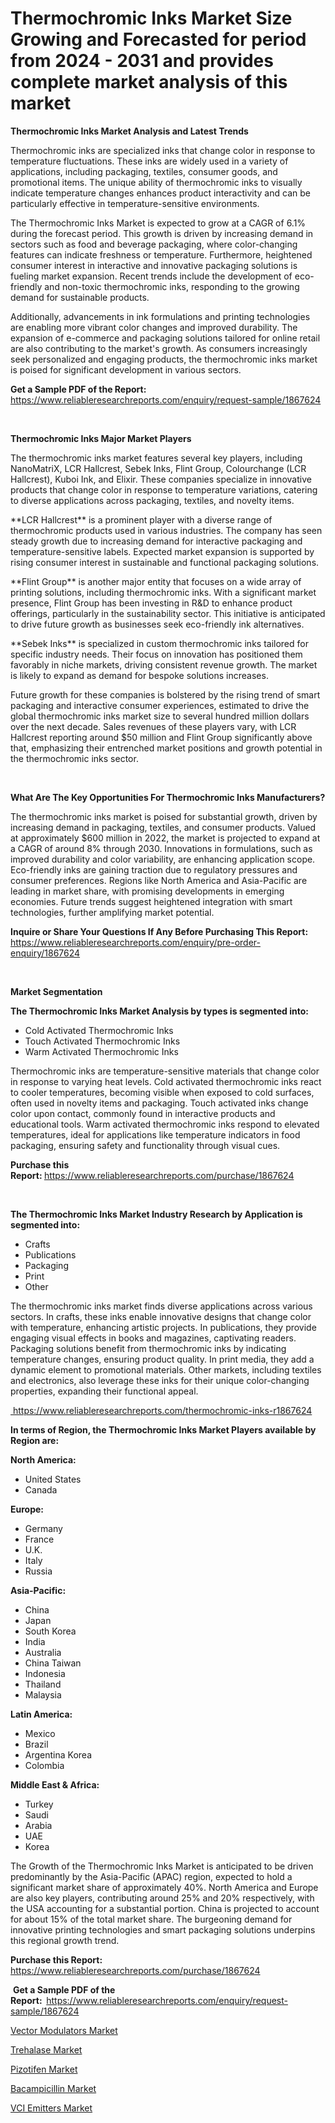 <p><h1>Thermochromic Inks Market Size Growing and Forecasted for period from 2024 - 2031 and provides complete market analysis of this market</h1></p><p><strong>Thermochromic Inks Market Analysis and Latest Trends</strong></p>
<p><p>Thermochromic inks are specialized inks that change color in response to temperature fluctuations. These inks are widely used in a variety of applications, including packaging, textiles, consumer goods, and promotional items. The unique ability of thermochromic inks to visually indicate temperature changes enhances product interactivity and can be particularly effective in temperature-sensitive environments.</p><p>The Thermochromic Inks Market is expected to grow at a CAGR of 6.1% during the forecast period. This growth is driven by increasing demand in sectors such as food and beverage packaging, where color-changing features can indicate freshness or temperature. Furthermore, heightened consumer interest in interactive and innovative packaging solutions is fueling market expansion. Recent trends include the development of eco-friendly and non-toxic thermochromic inks, responding to the growing demand for sustainable products.</p><p>Additionally, advancements in ink formulations and printing technologies are enabling more vibrant color changes and improved durability. The expansion of e-commerce and packaging solutions tailored for online retail are also contributing to the market's growth. As consumers increasingly seek personalized and engaging products, the thermochromic inks market is poised for significant development in various sectors.</p></p>
<p><strong>Get a Sample PDF of the Report:&nbsp;</strong> <a href="https://www.reliableresearchreports.com/enquiry/request-sample/1867624?utm_campaign=83&utm_medium=2&utm_source=Github&utm_content=ia&utm_term=21102024&utm_id=thermochromic-inks">https://www.reliableresearchreports.com/enquiry/request-sample/1867624</a></p>
<p>&nbsp;</p>
<p><strong>Thermochromic Inks Major Market Players</strong></p>
<p><p>The thermochromic inks market features several key players, including NanoMatriX, LCR Hallcrest, Sebek Inks, Flint Group, Colourchange (LCR Hallcrest), Kuboi Ink, and Elixir. These companies specialize in innovative products that change color in response to temperature variations, catering to diverse applications across packaging, textiles, and novelty items.</p><p>**LCR Hallcrest** is a prominent player with a diverse range of thermochromic products used in various industries. The company has seen steady growth due to increasing demand for interactive packaging and temperature-sensitive labels. Expected market expansion is supported by rising consumer interest in sustainable and functional packaging solutions.</p><p>**Flint Group** is another major entity that focuses on a wide array of printing solutions, including thermochromic inks. With a significant market presence, Flint Group has been investing in R&D to enhance product offerings, particularly in the sustainability sector. This initiative is anticipated to drive future growth as businesses seek eco-friendly ink alternatives.</p><p>**Sebek Inks** is specialized in custom thermochromic inks tailored for specific industry needs. Their focus on innovation has positioned them favorably in niche markets, driving consistent revenue growth. The market is likely to expand as demand for bespoke solutions increases.</p><p>Future growth for these companies is bolstered by the rising trend of smart packaging and interactive consumer experiences, estimated to drive the global thermochromic inks market size to several hundred million dollars over the next decade. Sales revenues of these players vary, with LCR Hallcrest reporting around $50 million and Flint Group significantly above that, emphasizing their entrenched market positions and growth potential in the thermochromic inks sector.</p></p>
<p>&nbsp;</p>
<p><strong>What Are The Key Opportunities For Thermochromic Inks Manufacturers?</strong></p>
<p><p>The thermochromic inks market is poised for substantial growth, driven by increasing demand in packaging, textiles, and consumer products. Valued at approximately $600 million in 2022, the market is projected to expand at a CAGR of around 8% through 2030. Innovations in formulations, such as improved durability and color variability, are enhancing application scope. Eco-friendly inks are gaining traction due to regulatory pressures and consumer preferences. Regions like North America and Asia-Pacific are leading in market share, with promising developments in emerging economies. Future trends suggest heightened integration with smart technologies, further amplifying market potential.</p></p>
<p><strong>Inquire or Share Your Questions If Any Before Purchasing This Report:</strong> <a href="https://www.reliableresearchreports.com/enquiry/pre-order-enquiry/1867624?utm_campaign=83&utm_medium=2&utm_source=Github&utm_content=ia&utm_term=21102024&utm_id=thermochromic-inks">https://www.reliableresearchreports.com/enquiry/pre-order-enquiry/1867624</a></p>
<p>&nbsp;</p>
<p><strong>Market Segmentation</strong></p>
<p><strong>The Thermochromic Inks Market Analysis by types is segmented into:</strong></p>
<p><ul><li>Cold Activated Thermochromic Inks</li><li>Touch Activated Thermochromic Inks</li><li>Warm Activated Thermochromic Inks</li></ul></p>
<p><p>Thermochromic inks are temperature-sensitive materials that change color in response to varying heat levels. Cold activated thermochromic inks react to cooler temperatures, becoming visible when exposed to cold surfaces, often used in novelty items and packaging. Touch activated inks change color upon contact, commonly found in interactive products and educational tools. Warm activated thermochromic inks respond to elevated temperatures, ideal for applications like temperature indicators in food packaging, ensuring safety and functionality through visual cues.</p></p>
<p><strong>Purchase this Report:&nbsp;</strong><a href="https://www.reliableresearchreports.com/purchase/1867624?utm_campaign=83&utm_medium=2&utm_source=Github&utm_content=ia&utm_term=21102024&utm_id=thermochromic-inks">https://www.reliableresearchreports.com/purchase/1867624</a></p>
<p>&nbsp;</p>
<p><strong>The Thermochromic Inks Market Industry Research by Application is segmented into:</strong></p>
<p><ul><li>Crafts</li><li>Publications</li><li>Packaging</li><li>Print</li><li>Other</li></ul></p>
<p><p>The thermochromic inks market finds diverse applications across various sectors. In crafts, these inks enable innovative designs that change color with temperature, enhancing artistic projects. In publications, they provide engaging visual effects in books and magazines, captivating readers. Packaging solutions benefit from thermochromic inks by indicating temperature changes, ensuring product quality. In print media, they add a dynamic element to promotional materials. Other markets, including textiles and electronics, also leverage these inks for their unique color-changing properties, expanding their functional appeal.</p></p>
<p><a href="https://www.reliableresearchreports.com/thermochromic-inks-r1867624?utm_campaign=83&utm_medium=2&utm_source=Github&utm_content=ia&utm_term=21102024&utm_id=thermochromic-inks">&nbsp;https://www.reliableresearchreports.com/thermochromic-inks-r1867624</a></p>
<p><strong>In terms of Region, the Thermochromic Inks Market Players available by Region are:</strong></p>
<p>
    <p> <strong> North America: </strong>
        <ul>
            <li>United States</li>
            <li>Canada</li>
        </ul>
        </p> 
    <p> <strong> Europe: </strong>
        <ul>
            <li>Germany</li>
            <li>France</li>
            <li>U.K.</li>
            <li>Italy</li>
            <li>Russia</li>
        </ul>
        </p> 
    <p> <strong> Asia-Pacific: </strong>
        <ul>
            <li>China</li>
            <li>Japan</li>
            <li>South Korea</li>
            <li>India</li>
            <li>Australia</li>
            <li>China Taiwan</li>
            <li>Indonesia</li>
            <li>Thailand</li>
            <li>Malaysia</li>
        </ul>
        </p> 
    <p> <strong> Latin America: </strong>
        <ul>
            <li>Mexico</li>
            <li>Brazil</li>
            <li>Argentina Korea</li>
            <li>Colombia</li>
        </ul>
        </p> 
    <p> <strong> Middle East & Africa: </strong>
        <ul>
            <li>Turkey</li>
            <li>Saudi</li>
            <li>Arabia</li>
            <li>UAE</li>
            <li>Korea</li>
        </ul>
    </p>
    </p>
<p><p>The Growth of the Thermochromic Inks Market is anticipated to be driven predominantly by the Asia-Pacific (APAC) region, expected to hold a significant market share of approximately 40%. North America and Europe are also key players, contributing around 25% and 20% respectively, with the USA accounting for a substantial portion. China is projected to account for about 15% of the total market share. The burgeoning demand for innovative printing technologies and smart packaging solutions underpins this regional growth trend.</p></p>
<p><strong>Purchase this Report: </strong><a href="https://www.reliableresearchreports.com/purchase/1867624?utm_campaign=83&utm_medium=2&utm_source=Github&utm_content=ia&utm_term=21102024&utm_id=thermochromic-inks">https://www.reliableresearchreports.com/purchase/1867624</a></p>
<p>&nbsp;<strong>Get a Sample PDF of the Report:&nbsp;&nbsp;</strong><a href="https://www.reliableresearchreports.com/enquiry/request-sample/1867624?utm_campaign=83&utm_medium=2&utm_source=Github&utm_content=ia&utm_term=21102024&utm_id=thermochromic-inks">https://www.reliableresearchreports.com/enquiry/request-sample/1867624</a></p>
<p><strong></strong></p>
<p><p><a href="https://issuu.com/reportprime-2/docs/vector-modulators-market-size-2030._8061ebaa1a02fc?utm_campaign=83&utm_medium=2&utm_source=Github&utm_content=ia&utm_term=21102024&utm_id=thermochromic-inks">Vector Modulators Market</a></p><p><a href="https://medium.com/@jethroonkshah/trehalase-market-regional-outlook-competition-2024-2031-00c4cf8bf52a?utm_campaign=83&utm_medium=2&utm_source=Github&utm_content=ia&utm_term=21102024&utm_id=thermochromic-inks">Trehalase Market</a></p><p><a href="https://www.linkedin.com/pulse/pizotifen-market-research-report-exploring-size-revenue-analysis-kmtke?utm_campaign=83&utm_medium=2&utm_source=Github&utm_content=ia&utm_term=21102024&utm_id=thermochromic-inks">Pizotifen Market</a></p><p><a href="https://www.linkedin.com/pulse/global-bacampicillin-market-size-trends-analysis-regional-ypcxc?utm_campaign=83&utm_medium=2&utm_source=Github&utm_content=ia&utm_term=21102024&utm_id=thermochromic-inks">Bacampicillin Market</a></p><p><a href="https://issuu.com/reportprime-2/docs/vci-emitters-market-size-2030.pptx_13e069e2c44440?utm_campaign=83&utm_medium=2&utm_source=Github&utm_content=ia&utm_term=21102024&utm_id=thermochromic-inks">VCI Emitters Market</a></p></p>